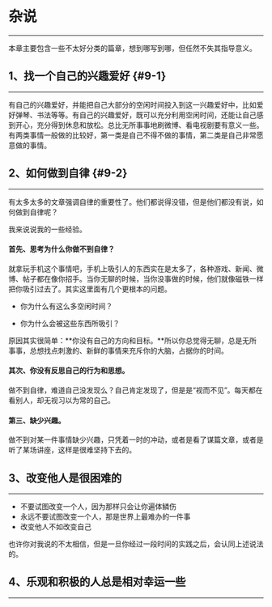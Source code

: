 # 杂说

---

本章主要包含一些不太好分类的篇章，想到哪写到哪，但任然不失其指导意义。

## 1、找一个自己的兴趣爱好 {#9-1}

---

有自己的兴趣爱好，并能把自己大部分的空闲时间投入到这一兴趣爱好中，比如爱好弹琴、书法等等。有自己的兴趣爱好，既可以充分利用空闲时间，还能让自己感到开心，充分得到休息和放松。总比无所事事地刷微博、看电视剧要有意义一些。有两类事情一般做的比较好，第一类是自己不得不做的事情，第二类是自己非常愿意做的事情。

## 2、如何做到自律 {#9-2}

---

有太多太多的文章强调自律的重要性了。他们都说得没错，但是他们都没有说，如何做到自律呢？

我来说说我的一些经验。

#### **首先、思考为什么你做不到自律？**

就拿玩手机这个事情吧，手机上吸引人的东西实在是太多了，各种游戏、新闻、微博、帖子都在像你招手。当你无聊的时候，当你没事做的时候，他们就像磁铁一样把你吸引过去了。其实这里面有几个更根本的问题。

* 你为什么有这么多空闲时间？

* 你为什么会被这些东西所吸引？

原因其实很简单：**你没有自己的方向和目标。**所以你总觉得无聊，总是无所事事，总想找点刺激的、新鲜的事情来充斥你的大脑，占据你的时间。

#### 其次、你没有反思自己的行为和思想。

做不到自律，难道自己没发现么？自己肯定发现了，但是是“视而不见”。每天都在看别人，却无视习以为常的自己。

#### 第三、缺少兴趣。

做不到对某一件事情缺少兴趣，只凭着一时的冲动，或者是看了谋篇文章，或者是听了某场讲座，这样是很难坚持下去的。

## 3、改变他人是很困难的

---

* 不要试图改变一个人，因为那样只会让你遍体鳞伤
* 永远不要试图改变一个人，那是世界上最难办的一件事
* 改变他人不如改变自己

也许你对我说的不太相信，但是一旦你经过一段时间的实践之后，会认同上述说法的。

## 4、乐观和积极的人总是相对幸运一些

---







